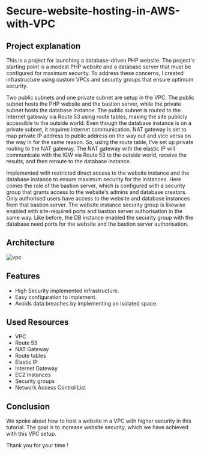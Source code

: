 # Secure-website-hosting-in-AWS-with-VPC

## Project explanation
This is a project for launching a database-driven PHP website. The project's starting point is a modest PHP website and a database server that must be configured for maximum security. To address these concerns, I created infrastructure using custom VPCs and security groups that ensure optimum security.

Two public subnets and one private subnet are setup in the VPC. The public subnet hosts the PHP website and the bastion server, while the private subnet hosts the database instance. The public subnet is routed to the Internet gateway via Route 53 using route tables, making the site publicly accessible to the outside world. Even though the database instance is on a private subnet, it requires internet communication. NAT gateway is set to map private IP address to public address on the way out and vice versa on the way in for the same reason. So, using the route table, I've set up private routing to the NAT gateway. The NAT gateway with the elastic IP will communicate with the IGW via Route 53 to the outside world, receive the results, and then reroute to the database instance.

Implemented with restricted direct access to the website instance and the database instance to ensure maximum security for the instances. Here comes the role of the bastion server, which is configured with a security group that grants access to the website's admins and database creators. Only authorised users have access to the website and database instances from that bastion server. The website instance security group is likewise enabled with site-required ports and bastion server authorisation in the same way. Like before, the DB instance enabled the security group with the database need ports for the website and the bastion server authorisation.

## Architecture

![vpc](https://user-images.githubusercontent.com/65948438/167582719-39586778-2868-4b64-b240-6c2ac9336b18.jpeg)

## Features
  - High Security implemented infrastructure.
  - Easy configuration to implement.
  - Avoids data breaches by implementing an isolated space.

## Used Resources
  - VPC
  - Route 53
  - NAT Gateway
  - Route tables
  - Elastic IP
  - Internet Gateway
  - EC2 Instances
  - Security groups
  - Network Access Control List

## Conclusion
We spoke about how to host a website in a VPC with higher security in this tutorial. The goal is to increase website security, which we have achieved with this VPC setup. 

Thank you for your time !
